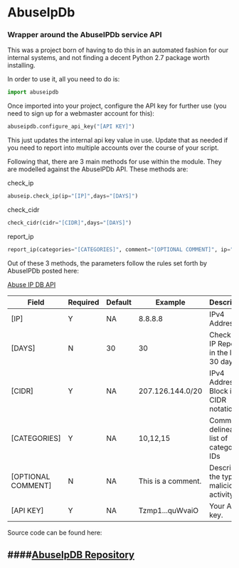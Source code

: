 # AbuseIpDb
### Wrapper around the AbuseIPDb service API

This was a project born of having to do this in an automated fashion for our internal systems, and not finding a decent Python 2.7 package worth installing.

In order to use it, all you need to do is:

```python
import abuseipdb
```
Once imported into your project, configure the API key for further use (you need to sign up for a webmaster account for this):

```python
abuseipdb.configure_api_key("[API KEY]")
```
This just updates the internal api key value in use.  Update that as needed if you need to report into multiple accounts over the course of your script.

Following that, there are 3 main methods for use within the module.  They are modelled  against the AbuseIPDb API.  These methods are:

check_ip
```python
abuseip.check_ip(ip="[IP]",days="[DAYS]")
```

check_cidr
```python
check_cidr(cidr="[CIDR]",days="[DAYS]")
```

report_ip
```python
report_ip(categories="[CATEGORIES]", comment="[OPTIONAL COMMENT]", ip="[IP]")
```
Out of these 3 methods, the parameters follow the rules set forth by AbuseIPDb posted here:

[Abuse IP DB API](https://www.abuseipdb.com/api.html "Abuse IP DB API")

| Field | Required  |  Default |  Example | Description  |
| ------------ | ------------ | ------------ | ------------ | ------------ |
| [IP]  |  Y |  NA | 8.8.8.8  | IPv4 Address  |
|  [DAYS] | N  | 30  |  30 |  Check for IP Reports in the last 30 days.  |
| [CIDR]  |  Y | NA  |  207.126.144.0/20 |  IPv4 Address Block in CIDR notation |
|  [CATEGORIES] | Y  | NA  | 10,12,15  | Comma delineated list of category IDs  |
| [OPTIONAL COMMENT] |  N | NA  |  This is a comment. |  Describe the type of malicious activity |
|  [API KEY] | Y  |  NA | Tzmp1...quWvaiO  | Your API key.  |


Source code can be found here:

####[AbuseIpDB Repository](https://github.com/vsecades/AbuseIpDb "AbuseIpDB Repository")
----